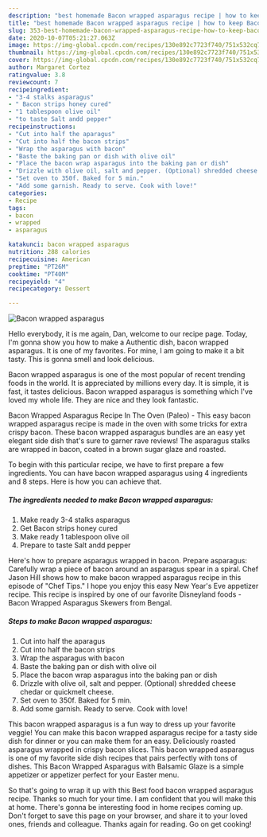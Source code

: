 ```yaml
---
description: "best homemade Bacon wrapped asparagus recipe | how to keep Bacon wrapped asparagus"
title: "best homemade Bacon wrapped asparagus recipe | how to keep Bacon wrapped asparagus"
slug: 353-best-homemade-bacon-wrapped-asparagus-recipe-how-to-keep-bacon-wrapped-asparagus
date: 2020-10-07T05:21:27.063Z
image: https://img-global.cpcdn.com/recipes/130e892c7723f740/751x532cq70/bacon-wrapped-asparagus-recipe-main-photo.jpg
thumbnail: https://img-global.cpcdn.com/recipes/130e892c7723f740/751x532cq70/bacon-wrapped-asparagus-recipe-main-photo.jpg
cover: https://img-global.cpcdn.com/recipes/130e892c7723f740/751x532cq70/bacon-wrapped-asparagus-recipe-main-photo.jpg
author: Margaret Cortez
ratingvalue: 3.8
reviewcount: 7
recipeingredient:
- "3-4 stalks asparagus"
- " Bacon strips honey cured"
- "1 tablespoon olive oil"
- "to taste Salt andd pepper"
recipeinstructions:
- "Cut into half the aparagus"
- "Cut into half the bacon strips"
- "Wrap the asparagus with bacon"
- "Baste the baking pan or dish with olive oil"
- "Place the bacon wrap asparagus into the baking pan or dish"
- "Drizzle with olive oil, salt and pepper. (Optional) shredded cheese chedar or quickmelt cheese."
- "Set oven to 350f. Baked for 5 min."
- "Add some garnish. Ready to serve. Cook with love!"
categories:
- Recipe
tags:
- bacon
- wrapped
- asparagus

katakunci: bacon wrapped asparagus 
nutrition: 288 calories
recipecuisine: American
preptime: "PT26M"
cooktime: "PT40M"
recipeyield: "4"
recipecategory: Dessert

---
```



![Bacon wrapped asparagus](https://img-global.cpcdn.com/recipes/130e892c7723f740/751x532cq70/bacon-wrapped-asparagus-recipe-main-photo.jpg)

Hello everybody, it is me again, Dan, welcome to our recipe page. Today, I'm gonna show you how to make a Authentic dish, bacon wrapped asparagus. It is one of my favorites. For mine, I am going to make it a bit tasty. This is gonna smell and look delicious.

Bacon wrapped asparagus is one of the most popular of recent trending foods in the world. It is appreciated by millions every day. It is simple, it is fast, it tastes delicious. Bacon wrapped asparagus is something which I've loved my whole life. They are nice and they look fantastic.

Bacon Wrapped Asparagus Recipe In The Oven (Paleo) - This easy bacon wrapped asparagus recipe is made in the oven with some tricks for extra crispy bacon. These bacon wrapped asparagus bundles are an easy yet elegant side dish that&#39;s sure to garner rave reviews! The asparagus stalks are wrapped in bacon, coated in a brown sugar glaze and roasted.


To begin with this particular recipe, we have to first prepare a few ingredients. You can have bacon wrapped asparagus using 4 ingredients and 8 steps. Here is how you can achieve that.

<!--inarticleads1-->

##### The ingredients needed to make Bacon wrapped asparagus:

1. Make ready 3-4 stalks asparagus
1. Get  Bacon strips honey cured
1. Make ready 1 tablespoon olive oil
1. Prepare to taste Salt andd pepper


Here&#39;s how to prepare asparagus wrapped in bacon. Prepare asparagus: Carefully wrap a piece of bacon around an asparagus spear in a spiral. Chef Jason Hill shows how to make bacon wrapped asparagus recipe in this episode of &#34;Chef Tips.&#34; I hope you enjoy this easy New Year&#39;s Eve appetizer recipe. This recipe is inspired by one of our favorite Disneyland foods - Bacon Wrapped Asparagus Skewers from Bengal. 

<!--inarticleads2-->

##### Steps to make Bacon wrapped asparagus:

1. Cut into half the aparagus
1. Cut into half the bacon strips
1. Wrap the asparagus with bacon
1. Baste the baking pan or dish with olive oil
1. Place the bacon wrap asparagus into the baking pan or dish
1. Drizzle with olive oil, salt and pepper. (Optional) shredded cheese chedar or quickmelt cheese.
1. Set oven to 350f. Baked for 5 min.
1. Add some garnish. Ready to serve. Cook with love!


This bacon wrapped asparagus is a fun way to dress up your favorite veggie! You can make this bacon wrapped asparagus recipe for a tasty side dish for dinner or you can make them for an easy. Deliciously roasted asparagus wrapped in crispy bacon slices. This bacon wrapped asparagus is one of my favorite side dish recipes that pairs perfectly with tons of dishes. This Bacon Wrapped Asparagus with Balsamic Glaze is a simple appetizer or appetizer perfect for your Easter menu. 

So that's going to wrap it up with this Best food bacon wrapped asparagus recipe. Thanks so much for your time. I am confident that you will make this at home. There's gonna be interesting food in home recipes coming up. Don't forget to save this page on your browser, and share it to your loved ones, friends and colleague. Thanks again for reading. Go on get cooking!
